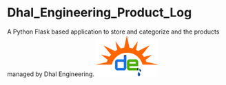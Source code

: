 # Dhal_Engineering_Product_Log
A Python Flask based application to store and categorize and the products managed by Dhal Engineering.
![DhalEngg](https://github.com/abhigyan98/Dhal_Engineering_Product_Log/blob/master/static/dec.png)
